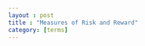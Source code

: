 ```yaml
---
layout : post
title : "Measures of Risk and Reward"
category: [terms]
---
```




[id]: https://www.coursera.org/learn/introduction-portfolio-construction-python/lecture/QYHx1/measures-of-risk-and-reward "Measures of Risk and Reward"
